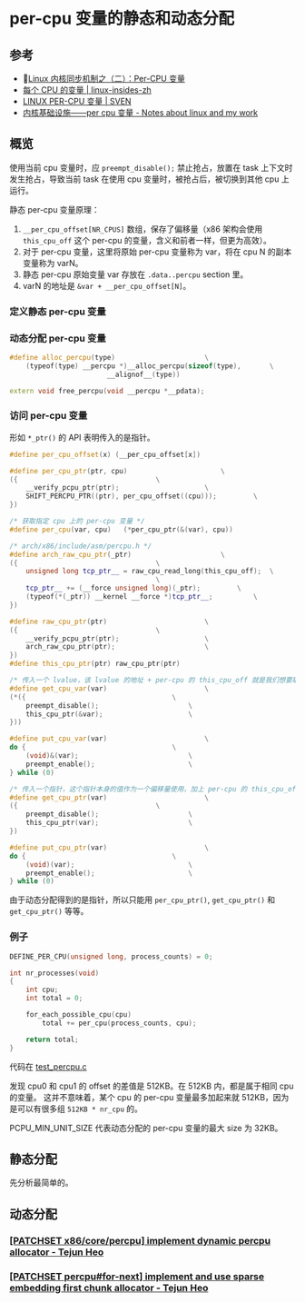 # per-cpu 变量的静态和动态分配

## 参考

- 🌟[Linux 内核同步机制之（二）：Per-CPU 变量](http://www.wowotech.net/kernel_synchronization/per-cpu.html)
- [每个 CPU 的变量 | linux-insides-zh](https://docs.hust.openatom.club/linux-insides-zh/concepts/linux-cpu-1)
- [LINUX PER-CPU 变量 | SVEN](https://lishiwen4.github.io/linux-kernel/per-cpu-var)
- [内核基础设施——per cpu 变量 - Notes about linux and my work](https://linux.laoqinren.net/kernel/percpu-var/)

## 概览

使用当前 cpu 变量时，应 `preempt_disable();` 禁止抢占，放置在 task 上下文时发生抢占，导致当前 task 在使用 cpu 变量时，被抢占后，被切换到其他 cpu 上运行。

静态 per-cpu 变量原理：

1. `__per_cpu_offset[NR_CPUS]` 数组，保存了偏移量（x86 架构会使用 `this_cpu_off` 这个 per-cpu 的变量，含义和前者一样，但更为高效）。
2. 对于 per-cpu 变量，这里将原始 per-cpu 变量称为 var，将在 cpu N 的副本变量称为 varN。
3. 静态 per-cpu 原始变量 var 存放在 `.data..percpu` section 里。
4. varN 的地址是 `&var + __per_cpu_offset[N]`。

### 定义静态 per-cpu 变量

### 动态分配 per-cpu 变量

```cpp
#define alloc_percpu(type)						\
	(typeof(type) __percpu *)__alloc_percpu(sizeof(type),		\
						__alignof__(type))

extern void free_percpu(void __percpu *__pdata);
```

### 访问 per-cpu 变量

形如 `*_ptr()` 的 API 表明传入的是指针。

```cpp
#define per_cpu_offset(x) (__per_cpu_offset[x])

#define per_cpu_ptr(ptr, cpu)						\
({									\
	__verify_pcpu_ptr(ptr);						\
	SHIFT_PERCPU_PTR((ptr), per_cpu_offset((cpu)));			\
})

/* 获取指定 cpu 上的 per-cpu 变量 */
#define per_cpu(var, cpu)	(*per_cpu_ptr(&(var), cpu))

/* arch/x86/include/asm/percpu.h */
#define arch_raw_cpu_ptr(_ptr)						\
({									\
	unsigned long tcp_ptr__ = raw_cpu_read_long(this_cpu_off);	\
									\
	tcp_ptr__ += (__force unsigned long)(_ptr);			\
	(typeof(*(_ptr)) __kernel __force *)tcp_ptr__;			\
})

#define raw_cpu_ptr(ptr)						\
({									\
	__verify_pcpu_ptr(ptr);						\
	arch_raw_cpu_ptr(ptr);						\
})
#define this_cpu_ptr(ptr) raw_cpu_ptr(ptr)

/* 传入一个 lvalue，该 lvalue 的地址 + per-cpu 的 this_cpu_off 就是我们想要取得的变量的地址 */
#define get_cpu_var(var)						\
(*({									\
	preempt_disable();						\
	this_cpu_ptr(&var);						\
}))

#define put_cpu_var(var)						\
do {									\
	(void)&(var);							\
	preempt_enable();						\
} while (0)

/* 传入一个指针，这个指针本身的值作为一个偏移量使用，加上 per-cpu 的 this_cpu_off 就是我们想要取得的变量的地址  */
#define get_cpu_ptr(var)						\
({									\
	preempt_disable();						\
	this_cpu_ptr(var);						\
})

#define put_cpu_ptr(var)						\
do {									\
	(void)(var);							\
	preempt_enable();						\
} while (0)
```

由于动态分配得到的是指针，所以只能用 `per_cpu_ptr()`, `get_cpu_ptr()` 和 `get_cpu_ptr()` 等等。

### 例子

```cpp
DEFINE_PER_CPU(unsigned long, process_counts) = 0;

int nr_processes(void)
{
	int cpu;
	int total = 0;

	for_each_possible_cpu(cpu)
		total += per_cpu(process_counts, cpu);

	return total;
}
```

代码在 [test_percpu.c](../src/mm/test_percpu.c)

发现 cpu0 和 cpu1 的 offset 的差值是 512KB。在 512KB 内，都是属于相同 cpu 的变量。
这并不意味着，某个 cpu 的 per-cpu 变量最多加起来就 512KB，因为是可以有很多组 `512KB * nr_cpu` 的。

PCPU_MIN_UNIT_SIZE 代表动态分配的 per-cpu 变量的最大 size 为 32KB。

## 静态分配

先分析最简单的。

## 动态分配

### [\[PATCHSET x86/core/percpu\] implement dynamic percpu allocator - Tejun Heo](https://lore.kernel.org/lkml/1234958676-27618-1-git-send-email-tj@kernel.org/)

### [\[PATCHSET percpu#for-next\] implement and use sparse embedding first chunk allocator - Tejun Heo](https://lore.kernel.org/all/1248171979-29166-1-git-send-email-tj@kernel.org/)
